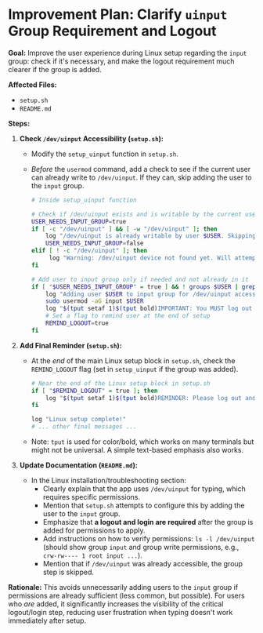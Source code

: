 # Improvement Plan: Clarify `uinput` Group Requirement and Logout

**Goal:** Improve the user experience during Linux setup regarding the `input` group: check if it's necessary, and make the logout requirement much clearer if the group is added.

**Affected Files:**

- `setup.sh`
- `README.md`

**Steps:**

1.  **Check `/dev/uinput` Accessibility (`setup.sh`):**

    - Modify the `setup_uinput` function in `setup.sh`.
    - _Before_ the `usermod` command, add a check to see if the current user can already write to `/dev/uinput`. If they can, skip adding the user to the `input` group.

      ```bash
      # Inside setup_uinput function

      # Check if /dev/uinput exists and is writable by the current user
      USER_NEEDS_INPUT_GROUP=true
      if [ -c "/dev/uinput" ] && [ -w "/dev/uinput" ]; then
          log "/dev/uinput is already writable by user $USER. Skipping input group addition."
          USER_NEEDS_INPUT_GROUP=false
      elif [ ! -c "/dev/uinput" ]; then
           log "Warning: /dev/uinput device not found yet. Will attempt group addition."
      fi

      # Add user to input group only if needed and not already in it
      if [ "$USER_NEEDS_INPUT_GROUP" = true ] && ! groups $USER | grep -q "\binput\b"; then
          log "Adding user $USER to input group for /dev/uinput access..."
          sudo usermod -aG input $USER
          log "$(tput setaf 1)$(tput bold)IMPORTANT: You MUST log out and log back in for these group changes to take effect fully.$(tput sgr0)"
          # Set a flag to remind user at the end of setup
          REMIND_LOGOUT=true
      fi
      ```

2.  **Add Final Reminder (`setup.sh`):**

    - At the _end_ of the main Linux setup block in `setup.sh`, check the `REMIND_LOGOUT` flag (set in `setup_uinput` if the group was added).

      ```bash
      # Near the end of the Linux setup block in setup.sh
      if [ "$REMIND_LOGOUT" = true ]; then
          log "$(tput setaf 1)$(tput bold)REMINDER: Please log out and log back in now to apply input group permissions for dictation typing to work correctly.$(tput sgr0)"
      fi

      log "Linux setup complete!"
      # ... other final messages ...
      ```

    - Note: `tput` is used for color/bold, which works on many terminals but might not be universal. A simple text-based emphasis also works.

3.  **Update Documentation (`README.md`):**
    - In the Linux installation/troubleshooting section:
      - Clearly explain that the app uses `/dev/uinput` for typing, which requires specific permissions.
      - Mention that `setup.sh` attempts to configure this by adding the user to the `input` group.
      - Emphasize that **a logout and login are required** after the group is added for permissions to apply.
      - Add instructions on how to verify permissions: `ls -l /dev/uinput` (should show group `input` and group write permissions, e.g., `crw-rw---- 1 root input ...`).
      - Mention that if `/dev/uinput` was already accessible, the group step is skipped.

**Rationale:** This avoids unnecessarily adding users to the `input` group if permissions are already sufficient (less common, but possible). For users who _are_ added, it significantly increases the visibility of the critical logout/login step, reducing user frustration when typing doesn't work immediately after setup.
